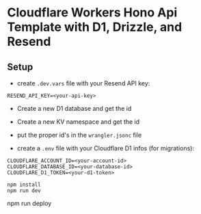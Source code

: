 # Cloudflare Workers Hono Api Template with D1, Drizzle, and Resend

## Setup

- create `.dev.vars` file with your Resend API key:
```
RESEND_API_KEY=<your-api-key>
```

- Create a new D1 database and get the id
- Create a new KV namespace and get the id
- put the proper id's in the `wrangler.jsonc` file

- create a `.env` file with your Cloudflare D1 infos (for migrations):
```
CLOUDFLARE_ACCOUNT_ID=<your-account-id>
CLOUDFLARE_DATABASE_ID=<your-database-id>
CLOUDFLARE_D1_TOKEN=<your-d1-token>
```

```
npm install
npm run dev
```
npm run deploy
```


